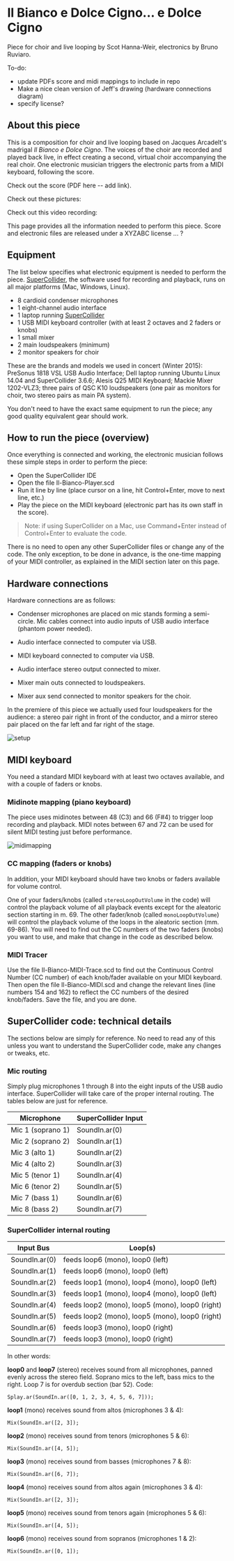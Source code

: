 # Il Bianco e Dolce Cigno... e Dolce Cigno
Piece for choir and live looping by Scot Hanna-Weir, electronics by Bruno Ruviaro.

To-do:

* update PDFs score and midi mappings to include in repo
* Make a nice clean version of Jeff's drawing (hardware connections diagram)
* specify license?

## About this piece

This is a composition for choir and live looping based on Jacques Arcadelt's madrigal *Il Bianco e Dolce Cigno*. The voices of the choir are recorded and played back live, in effect creating a second, virtual choir accompanying the real choir. One electronic musician triggers the electronic parts from a MIDI keyboard, following the score.

Check out the score (PDF here -- add link).

Check out these pictures:

Check out this video recording:

This page provides all the information needed to perform this piece. Score and electronic files are released under a XYZABC license ... ?

## Equipment

The list below specifies what electronic equipment is needed to perform the piece.  [SuperCollider](http://supercollider.sourceforge.net/downloads/), the software used for recording and playback, runs on all major platforms (Mac, Windows, Linux).

* 8 cardioid condenser microphones
* 1 eight-channel audio interface
* 1 laptop running [SuperCollider](http://supercollider.sourceforge.net/downloads/)
* 1 USB MIDI keyboard controller (with at least 2 octaves and 2 faders or knobs) 
* 1 small mixer
* 2 main loudspeakers (minimum)
* 2 monitor speakers for choir

These are the brands and models we used in concert (Winter 2015): PreSonus 1818 VSL USB Audio Interface; Dell laptop running Ubuntu Linux 14.04 and SuperCollider 3.6.6; Alesis Q25 MIDI Keyboard; Mackie Mixer 1202-VLZ3; three pairs of QSC K10 loudspeakers (one pair as monitors for choir, two stereo pairs as main PA system).

You don't need to have the exact same equipment to run the piece; any good quality equivalent gear should work.

## How to run the piece (overview)

Once everything is connected and working, the electronic musician follows these simple steps in order to perform the piece:

* Open the SuperCollider IDE
* Open the file Il-Bianco-Player.scd
* Run it line by line (place cursor on a line, hit Control+Enter, move to next line, etc.)
* Play the piece on the MIDI keyboard (electronic part has its own staff in the score).

>Note: if using SuperCollider on a Mac, use Command+Enter instead of Control+Enter to evaluate the code.

There is no need to open any other SuperCollider files or change any of the code. The only exception, to be done in advance, is the one-time mapping of your MIDI controller, as explained in the MIDI section later on this page.

## Hardware connections

Hardware connections are as follows:

* Condenser microphones are placed on mic stands forming a semi-circle. Mic cables connect into audio inputs of USB audio interface (phantom power needed).

* Audio interface connected to computer via USB.

* MIDI keyboard connected to computer via USB.

* Audio interface stereo output connected to mixer.

* Mixer main outs connected to loudspeakers.

* Mixer aux send connected to monitor speakers for the choir.

In the premiere of this piece we actually used four loudspeakers for the audience: a stereo pair right in front of the conductor, and a mirror stereo pair placed on the far left and far right of the stage.

![setup](https://github.com/brunoruviaro/Il-Bianco-e-Dolce-Cigno/blob/gh-pages/images/il-bianco-set-up-diagram.png)

## MIDI keyboard
You need a standard MIDI keyboard with at least two octaves available, and with a couple of faders or knobs.

### Midinote mapping (piano keyboard)
The piece uses midinotes between 48 (C3) and 66 (F#4) to trigger loop recording and playback. MIDI notes between 67 and 72 can be used for silent MIDI testing just before performance.

![midimapping](https://github.com/brunoruviaro/Il-Bianco-e-Dolce-Cigno/blob/gh-pages/images/midinote-mappings.png)

### CC mapping (faders or knobs)
In addition, your MIDI keyboard should have two knobs or faders available for volume control.

One of your faders/knobs (called `stereoLoopOutVolume` in the code) will control the playback volume of all playback events except for the aleatoric section starting in m. 69. The other fader/knob (called `monoLoopOutVolume`) will control the playback volume of the loops in the aleatoric section (mm. 69-86). You will need to find out the CC numbers of the two faders (knobs) you want to use, and make that change in the code as described below.

### MIDI Tracer
Use the file Il-Bianco-MIDI-Trace.scd to find out the Continuous Control Number (CC number) of each knob/fader available on your MIDI keyboard. Then open the file Il-Bianco-MIDI.scd and change the relevant lines (line numbers 154 and 162) to reflect the CC numbers of the desired knob/faders. Save the file, and you are done.

## SuperCollider code: technical details

The sections below are simply for reference. No need to read any of this unless you want to understand the SuperCollider code, make any changes or tweaks, etc.

### Mic routing

Simply plug microphones 1 through 8 into the eight inputs of the USB audio interface. SuperCollider will take care of the proper internal routing. The tables below are just for reference.

| Microphone | SuperCollider Input |
| ---------- | ------------------- |
| Mic 1 (soprano 1) | SoundIn.ar(0) |
| Mic 2 (soprano 2) | SoundIn.ar(1) |
| Mic 3 (alto 1) | SoundIn.ar(2) |
| Mic 4 (alto 2) | SoundIn.ar(3) |
| Mic 5 (tenor 1) | SoundIn.ar(4) |
| Mic 6 (tenor 2) | SoundIn.ar(5) |
| Mic 7 (bass 1) | SoundIn.ar(6) |
| Mic 8 (bass 2) | SoundIn.ar(7) |

### SuperCollider internal routing

| Input Bus | Loop(s) |
| --------- | ------- |
| SoundIn.ar(0) | feeds loop6 (mono), loop0 (left) |
| SoundIn.ar(1) | feeds loop6 (mono), loop0 (left) |
| SoundIn.ar(2) | feeds loop1 (mono), loop4 (mono), loop0 (left) |
| SoundIn.ar(3) | feeds loop1 (mono), loop4 (mono), loop0 (left) |
| SoundIn.ar(4) | feeds loop2 (mono), loop5 (mono), loop0 (right) |
| SoundIn.ar(5) | feeds loop2 (mono), loop5 (mono), loop0 (right) |
| SoundIn.ar(6) | feeds loop3 (mono), loop0 (right) |
| SoundIn.ar(7) | feeds loop3 (mono), loop0 (right) |

In other words:

**loop0** and **loop7** (stereo) receives sound from all microphones, panned evenly across the stereo field. Soprano mics to the left, bass mics to the right. Loop 7 is for overdub section (bar 52). Code:

    Splay.ar(SoundIn.ar([0, 1, 2, 3, 4, 5, 6, 7]));

**loop1** (mono) receives sound from altos (microphones 3 & 4):

    Mix(SoundIn.ar([2, 3]);

**loop2** (mono) receives sound from tenors (microphones 5 & 6):

    Mix(SoundIn.ar([4, 5]);

**loop3** (mono) receives sound from basses (microphones 7 & 8):

    Mix(SoundIn.ar([6, 7]);

**loop4** (mono) receives sound from altos again (microphones 3 & 4):

    Mix(SoundIn.ar([2, 3]);

**loop5** (mono) receives sound from tenors again (microphones 5 & 6):

    Mix(SoundIn.ar([4, 5]);

**loop6** (mono) receives sound from sopranos (microphones 1 & 2):

    Mix(SoundIn.ar([0, 1]);
